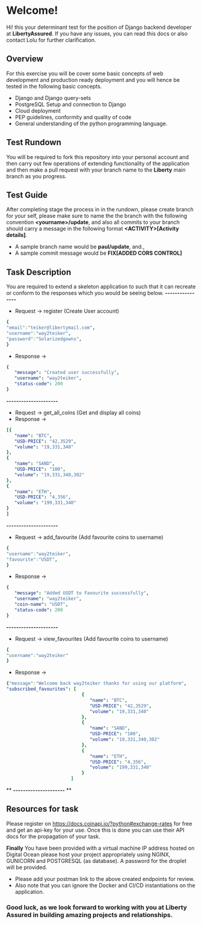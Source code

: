 # Welcome!

Hi! this your determinant test for the position of Django backend developer at **LibertyAssured**.  If you have any issues, you can read this docs or also contact Lolu for further clarification.


##  Overview

For this exercise you will be cover some basic concepts of web development and production ready deployment  and you will hence be tested in the following basic concepts.

- Django and Django query-sets
- PostgreSQL Setup and connection to Django
- Cloud deployment
- PEP guidelines, conformity and quality of code 
- General understanding of the python programming language.

## Test Rundown

You will be required to fork this repository into your personal account and then carry out few operations of extending functionality of the application and then make a pull request with your branch name to the **Liberty** main branch as you progress.

## Test Guide

After completing stage the process in in the rundown, please create branch for your self, please make sure to name the the branch with the following convention **\<yourname>/update**, and also all commits to your branch should carry a message in the following format **\<ACTIVITY>[Activity details]**.

- A sample branch name would be **paul/update**, and., 
- A sample commit message would be **FIX[ADDED CORS CONTROL]**

## Task Description

You are required to extend a skeleton application to such that it can recreate or conform to the responses which you would be seeing below.
**----------------**
- Request -> register (Create User account)
```yaml
{
"email":"teiker@libertymail.com",
"username":"way2teiker",
"password":"Solarizedgowns",
}
```
- Response -> 
```yaml
{
   "message": "Created user successfully",
   "username": "way2teiker",
   "status-code": 200
}

``` 
**---------------------**
- Request -> get_all_coins (Get and display all coins)
- Response -> 
```yaml
[{
   "name": "BTC",
   "USD-PRICE": "42,3529",
   "volume": "19,331,340"
},
{
   "name": "SAND",
   "USD-PRICE": "100",
   "volume": "19,331,340,302"
},
{
   "name": "ETH",
   "USD-PRICE": "4,356",
   "volume": "199,331,340"
}
]
``` 
**---------------------**
- Request -> add_favourite (Add favourite coins to username)
```yaml
{
"username":"way2teiker",
"favourite":"USDT",
}
```
- Response -> 
```yaml
{
   "message": "Added USDT to Favourite successfully",
   "username": "way2teiker",
   "coin-name": "USDT",
   "status-code": 200
}
``` 
**---------------------**
- Request -> view_favourites (Add favourite coins to username)
```yaml
{
"username":"way2teiker"
}
```
- Response -> 
```yaml
{"message":"Welcome back way2teiker thanks for using our platform",
"subscribed_favourites": [
                            {
							   "name": "BTC",
							   "USD-PRICE": "42,3529",
							   "volume": "19,331,340"
							},
							{
							   "name": "SAND",
							   "USD-PRICE": "100",
							   "volume": "19,331,340,302"
							},
							{
							   "name": "ETH",
							   "USD-PRICE": "4,356",
							   "volume": "199,331,340"
							}
				        ]      
``` 
** **---------------------** **

## Resources for task

Please register on https://docs.coinapi.io/?python#exchange-rates for free and get an api-key for your use.
Once this is done you can use their API docs for the propagation of your task.

**Finally**
You have been provided with a virtual machine IP address hosted on Digital Ocean please host your project appropriately using NGINX,  GUNICORN and POSTGRESQL (as database). A password for the droplet will be provided.

- Please add your postman link to the above created endpoints for review.
- Also note that you can ignore the Docker and CI/CD instantiations on the application.

### Good luck, as we look forward to working with you at Liberty Assured in building amazing projects and relationships.